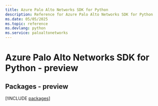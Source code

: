 ```yaml
---
title: Azure Palo Alto Networks SDK for Python
description: Reference for Azure Palo Alto Networks SDK for Python
ms.date: 05/05/2025
ms.topic: reference
ms.devlang: python
ms.service: paloaltonetworks
---
```

# Azure Palo Alto Networks SDK for Python - preview
## Packages - preview
[!INCLUDE [packages](palo-alto-networks-index.md)]